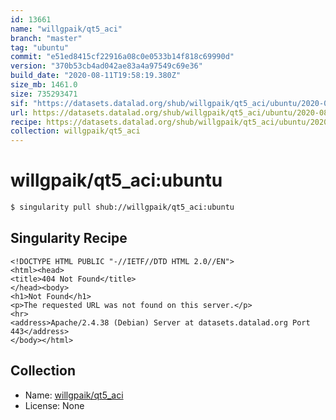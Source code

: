 ```yaml
---
id: 13661
name: "willgpaik/qt5_aci"
branch: "master"
tag: "ubuntu"
commit: "e51ed8415cf22916a08c0e0533b14f818c69990d"
version: "370b53cb4ad042ae83a4a97549c69e36"
build_date: "2020-08-11T19:58:19.380Z"
size_mb: 1461.0
size: 735293471
sif: "https://datasets.datalad.org/shub/willgpaik/qt5_aci/ubuntu/2020-08-11-e51ed841-370b53cb/370b53cb4ad042ae83a4a97549c69e36.sif"
url: https://datasets.datalad.org/shub/willgpaik/qt5_aci/ubuntu/2020-08-11-e51ed841-370b53cb/
recipe: https://datasets.datalad.org/shub/willgpaik/qt5_aci/ubuntu/2020-08-11-e51ed841-370b53cb/Singularity
collection: willgpaik/qt5_aci
---
```


# willgpaik/qt5_aci:ubuntu

```bash
$ singularity pull shub://willgpaik/qt5_aci:ubuntu
```

## Singularity Recipe

```singularity
<!DOCTYPE HTML PUBLIC "-//IETF//DTD HTML 2.0//EN">
<html><head>
<title>404 Not Found</title>
</head><body>
<h1>Not Found</h1>
<p>The requested URL was not found on this server.</p>
<hr>
<address>Apache/2.4.38 (Debian) Server at datasets.datalad.org Port 443</address>
</body></html>
```

## Collection

 - Name: [willgpaik/qt5_aci](https://github.com/willgpaik/qt5_aci)
 - License: None

